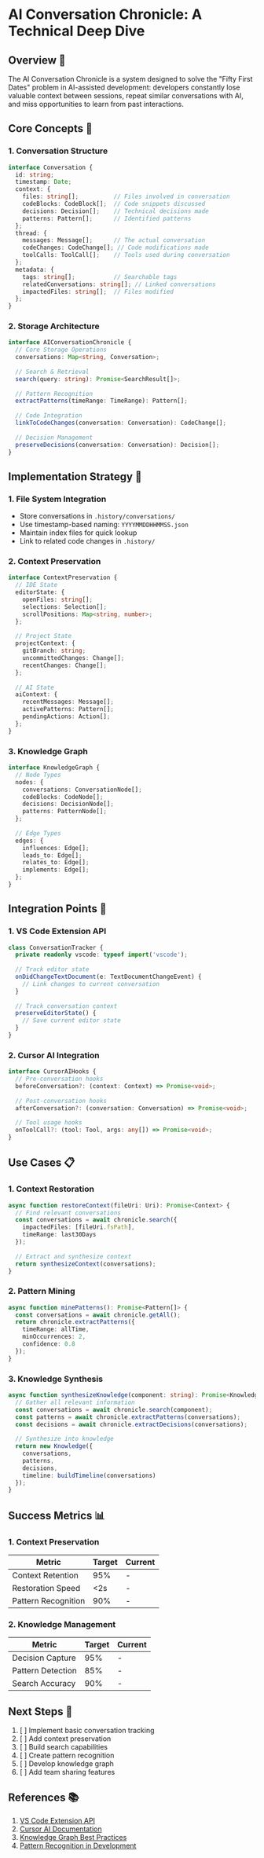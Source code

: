 # AI Conversation Chronicle: A Technical Deep Dive

## Overview 🎯

The AI Conversation Chronicle is a system designed to solve the "Fifty First Dates" problem in AI-assisted development:
developers constantly lose valuable context between sessions, repeat similar conversations with AI, and miss opportunities
to learn from past interactions.

## Core Concepts 🧠

### 1. Conversation Structure
```typescript
interface Conversation {
  id: string;
  timestamp: Date;
  context: {
    files: string[];          // Files involved in conversation
    codeBlocks: CodeBlock[];  // Code snippets discussed
    decisions: Decision[];    // Technical decisions made
    patterns: Pattern[];      // Identified patterns
  };
  thread: {
    messages: Message[];      // The actual conversation
    codeChanges: CodeChange[]; // Code modifications made
    toolCalls: ToolCall[];    // Tools used during conversation
  };
  metadata: {
    tags: string[];           // Searchable tags
    relatedConversations: string[]; // Linked conversations
    impactedFiles: string[];  // Files modified
  };
}
```

### 2. Storage Architecture
```typescript
interface AIConversationChronicle {
  // Core Storage Operations
  conversations: Map<string, Conversation>;
  
  // Search & Retrieval
  search(query: string): Promise<SearchResult[]>;
  
  // Pattern Recognition
  extractPatterns(timeRange: TimeRange): Pattern[];
  
  // Code Integration
  linkToCodeChanges(conversation: Conversation): CodeChange[];
  
  // Decision Management
  preserveDecisions(conversation: Conversation): Decision[];
}
```

## Implementation Strategy 📝

### 1. File System Integration
- Store conversations in `.history/conversations/`
- Use timestamp-based naming: `YYYYMMDDHHMMSS.json`
- Maintain index files for quick lookup
- Link to related code changes in `.history/`

### 2. Context Preservation
```typescript
interface ContextPreservation {
  // IDE State
  editorState: {
    openFiles: string[];
    selections: Selection[];
    scrollPositions: Map<string, number>;
  };
  
  // Project State
  projectContext: {
    gitBranch: string;
    uncommittedChanges: Change[];
    recentChanges: Change[];
  };
  
  // AI State
  aiContext: {
    recentMessages: Message[];
    activePatterns: Pattern[];
    pendingActions: Action[];
  };
}
```

### 3. Knowledge Graph
```typescript
interface KnowledgeGraph {
  // Node Types
  nodes: {
    conversations: ConversationNode[];
    codeBlocks: CodeNode[];
    decisions: DecisionNode[];
    patterns: PatternNode[];
  };
  
  // Edge Types
  edges: {
    influences: Edge[];
    leads_to: Edge[];
    relates_to: Edge[];
    implements: Edge[];
  };
}
```

## Integration Points 🔌

### 1. VS Code Extension API
```typescript
class ConversationTracker {
  private readonly vscode: typeof import('vscode');
  
  // Track editor state
  onDidChangeTextDocument(e: TextDocumentChangeEvent) {
    // Link changes to current conversation
  }
  
  // Track conversation context
  preserveEditorState() {
    // Save current editor state
  }
}
```

### 2. Cursor AI Integration
```typescript
interface CursorAIHooks {
  // Pre-conversation hooks
  beforeConversation?: (context: Context) => Promise<void>;
  
  // Post-conversation hooks
  afterConversation?: (conversation: Conversation) => Promise<void>;
  
  // Tool usage hooks
  onToolCall?: (tool: Tool, args: any[]) => Promise<void>;
}
```

## Use Cases 📋

### 1. Context Restoration
```typescript
async function restoreContext(fileUri: Uri): Promise<Context> {
  // Find relevant conversations
  const conversations = await chronicle.search({
    impactedFiles: [fileUri.fsPath],
    timeRange: last30Days
  });
  
  // Extract and synthesize context
  return synthesizeContext(conversations);
}
```

### 2. Pattern Mining
```typescript
async function minePatterns(): Promise<Pattern[]> {
  const conversations = await chronicle.getAll();
  return chronicle.extractPatterns({
    timeRange: allTime,
    minOccurrences: 2,
    confidence: 0.8
  });
}
```

### 3. Knowledge Synthesis
```typescript
async function synthesizeKnowledge(component: string): Promise<Knowledge> {
  // Gather all relevant information
  const conversations = await chronicle.search(component);
  const patterns = await chronicle.extractPatterns(conversations);
  const decisions = await chronicle.extractDecisions(conversations);
  
  // Synthesize into knowledge
  return new Knowledge({
    conversations,
    patterns,
    decisions,
    timeline: buildTimeline(conversations)
  });
}
```

## Success Metrics 📊

### 1. Context Preservation
| Metric | Target | Current |
|--------|---------|----------|
| Context Retention | 95% | - |
| Restoration Speed | <2s | - |
| Pattern Recognition | 90% | - |

### 2. Knowledge Management
| Metric | Target | Current |
|--------|---------|----------|
| Decision Capture | 95% | - |
| Pattern Detection | 85% | - |
| Search Accuracy | 90% | - |

## Next Steps 🚀

1. [ ] Implement basic conversation tracking
2. [ ] Add context preservation
3. [ ] Build search capabilities
4. [ ] Create pattern recognition
5. [ ] Develop knowledge graph
6. [ ] Add team sharing features

## References 📚

1. [VS Code Extension API](https://code.visualstudio.com/api)
2. [Cursor AI Documentation](https://cursor.sh/docs)
3. [Knowledge Graph Best Practices](https://example.com/kg-practices)
4. [Pattern Recognition in Development](https://example.com/patterns) 